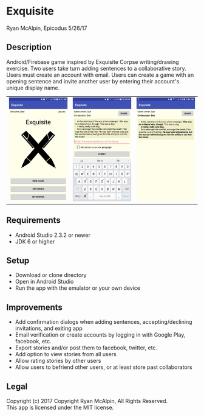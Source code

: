 # Exquisite
Ryan McAlpin, Epicodus 5/26/17

## Description
Android/Firebase game inspired by Exquisite Corpse writing/drawing exercise. Two users take turn adding sentences to a collaborative story. Users must create an account with email. Users can create a game with an opening sentence and invite another user by entering their account's unique display name.

|  |  | |
| ------------- | ------------- | ------------- |
| ![/../<screenshots>screenshot](screenshots/screenshot-home.png?raw=true "screenshot")   | ![/../<screenshots>screenshot](screenshots/screenshot-keyboard.png?raw=true "screenshot")  | ![/../<screenshots>screenshot](screenshots/screenshot-story.png?raw=true "screenshot") |






## Requirements
* Android Studio 2.3.2 or newer
* JDK 6 or higher

## Setup
* Download or clone directory
* Open in Android Studio
* Run the app with the emulator or your own device

## Improvements
* Add confirmation dialogs when adding sentences, accepting/declining invitations, and exiting app
* Email verification or create accounts by logging in with Google Play, facebook, etc.
* Export stories and/or post them to facebook, twitter, etc.
* Add option to view stories from all users
* Allow rating stories by other users
* Allow users to befriend other users, or at least store past collaborators

## Legal
Copyright (c) 2017 Copyright Ryan McAlpin, All Rights Reserved.<br>
This app is licensed under the MIT license.
